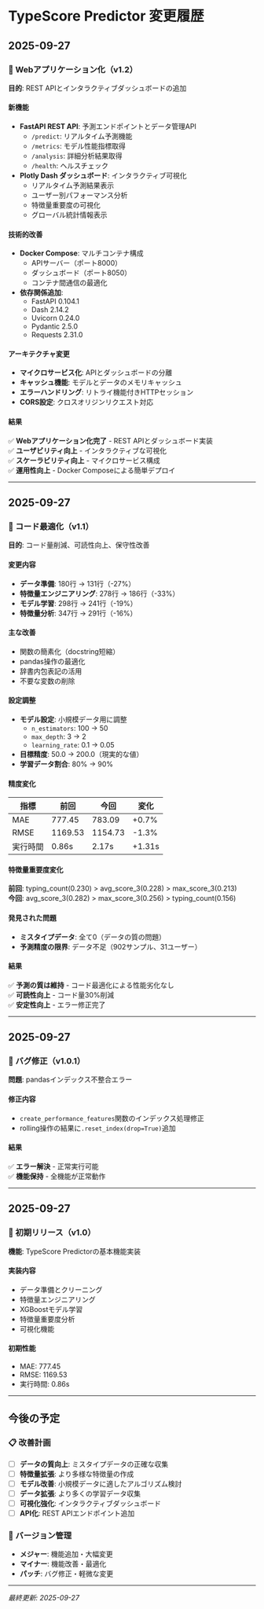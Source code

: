 # TypeScore Predictor 変更履歴

## 2025-09-27

### 🚀 Webアプリケーション化（v1.2）
**目的**: REST APIとインタラクティブダッシュボードの追加

#### 新機能
- **FastAPI REST API**: 予測エンドポイントとデータ管理API
  - `/predict`: リアルタイム予測機能
  - `/metrics`: モデル性能指標取得
  - `/analysis`: 詳細分析結果取得
  - `/health`: ヘルスチェック
- **Plotly Dash ダッシュボード**: インタラクティブ可視化
  - リアルタイム予測結果表示
  - ユーザー別パフォーマンス分析
  - 特徴量重要度の可視化
  - グローバル統計情報表示

#### 技術的改善
- **Docker Compose**: マルチコンテナ構成
  - APIサーバー（ポート8000）
  - ダッシュボード（ポート8050）
  - コンテナ間通信の最適化
- **依存関係追加**:
  - FastAPI 0.104.1
  - Dash 2.14.2
  - Uvicorn 0.24.0
  - Pydantic 2.5.0
  - Requests 2.31.0

#### アーキテクチャ変更
- **マイクロサービス化**: APIとダッシュボードの分離
- **キャッシュ機能**: モデルとデータのメモリキャッシュ
- **エラーハンドリング**: リトライ機能付きHTTPセッション
- **CORS設定**: クロスオリジンリクエスト対応

#### 結果
✅ **Webアプリケーション化完了** - REST APIとダッシュボード実装  
✅ **ユーザビリティ向上** - インタラクティブな可視化  
✅ **スケーラビリティ向上** - マイクロサービス構成  
✅ **運用性向上** - Docker Composeによる簡単デプロイ  

---

## 2025-09-27

### 🔧 コード最適化（v1.1）
**目的**: コード量削減、可読性向上、保守性改善

#### 変更内容
- **データ準備**: 180行 → 131行（-27%）
- **特徴量エンジニアリング**: 278行 → 186行（-33%）
- **モデル学習**: 298行 → 241行（-19%）
- **特徴量分析**: 347行 → 291行（-16%）

#### 主な改善
- 関数の簡素化（docstring短縮）
- pandas操作の最適化
- 辞書内包表記の活用
- 不要な変数の削除

#### 設定調整
- **モデル設定**: 小規模データ用に調整
  - `n_estimators`: 100 → 50
  - `max_depth`: 3 → 2
  - `learning_rate`: 0.1 → 0.05
- **目標精度**: 50.0 → 200.0（現実的な値）
- **学習データ割合**: 80% → 90%

#### 精度変化
| 指標 | 前回 | 今回 | 変化 |
|------|------|------|------|
| MAE | 777.45 | 783.09 | +0.7% |
| RMSE | 1169.53 | 1154.73 | -1.3% |
| 実行時間 | 0.86s | 2.17s | +1.31s |

#### 特徴量重要度変化
**前回**: typing_count(0.230) > avg_score_3(0.228) > max_score_3(0.213)  
**今回**: avg_score_3(0.282) > max_score_3(0.256) > typing_count(0.156)

#### 発見された問題
- **ミスタイプデータ**: 全て0（データの質の問題）
- **予測精度の限界**: データ不足（902サンプル、31ユーザー）

#### 結果
✅ **予測の質は維持** - コード最適化による性能劣化なし  
✅ **可読性向上** - コード量30%削減  
✅ **安定性向上** - エラー修正完了  

---

## 2025-09-27

### 🐛 バグ修正（v1.0.1）
**問題**: pandasインデックス不整合エラー

#### 修正内容
- `create_performance_features`関数のインデックス処理修正
- rolling操作の結果に`.reset_index(drop=True)`追加

#### 結果
✅ **エラー解決** - 正常実行可能  
✅ **機能保持** - 全機能が正常動作  

---

## 2025-09-27

### 🚀 初期リリース（v1.0）
**機能**: TypeScore Predictorの基本機能実装

#### 実装内容
- データ準備とクリーニング
- 特徴量エンジニアリング
- XGBoostモデル学習
- 特徴量重要度分析
- 可視化機能

#### 初期性能
- MAE: 777.45
- RMSE: 1169.53
- 実行時間: 0.86s

---

## 今後の予定

### 📋 改善計画
- [ ] **データの質向上**: ミスタイプデータの正確な収集
- [ ] **特徴量拡張**: より多様な特徴量の作成
- [ ] **モデル改善**: 小規模データに適したアルゴリズム検討
- [ ] **データ拡張**: より多くの学習データ収集
- [ ] **可視化強化**: インタラクティブダッシュボード
- [ ] **API化**: REST APIエンドポイント追加

### 🔄 バージョン管理
- **メジャー**: 機能追加・大幅変更
- **マイナー**: 機能改善・最適化
- **パッチ**: バグ修正・軽微な変更

---
*最終更新: 2025-09-27*
